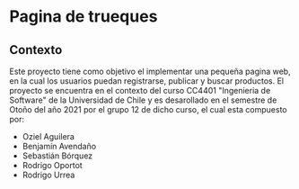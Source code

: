 Pagina de trueques
=============

Contexto
-------

Este proyecto tiene como objetivo el implementar una pequeña pagina web, en la cual los usuarios puedan
registrarse, publicar y buscar productos. El proyecto se encuentra en el contexto del curso CC4401 
"Ingenieria de Software" de la Universidad de Chile y es desarollado en el semestre de Otoño del año
2021 por el grupo 12 de dicho curso, el cual esta compuesto por:

- Oziel Aguilera
- Benjamín Avendaño
- Sebastián Bórquez
- Rodrigo Oportot
- Rodrigo Urrea